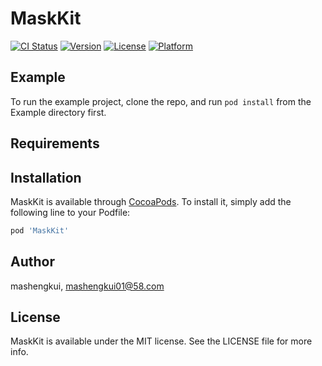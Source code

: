 # MaskKit

[![CI Status](https://img.shields.io/travis/mashengkui/MaskKit.svg?style=flat)](https://travis-ci.org/mashengkui/MaskKit)
[![Version](https://img.shields.io/cocoapods/v/MaskKit.svg?style=flat)](https://cocoapods.org/pods/MaskKit)
[![License](https://img.shields.io/cocoapods/l/MaskKit.svg?style=flat)](https://cocoapods.org/pods/MaskKit)
[![Platform](https://img.shields.io/cocoapods/p/MaskKit.svg?style=flat)](https://cocoapods.org/pods/MaskKit)

## Example

To run the example project, clone the repo, and run `pod install` from the Example directory first.

## Requirements

## Installation

MaskKit is available through [CocoaPods](https://cocoapods.org). To install
it, simply add the following line to your Podfile:

```ruby
pod 'MaskKit'
```

## Author

mashengkui, mashengkui01@58.com

## License

MaskKit is available under the MIT license. See the LICENSE file for more info.
